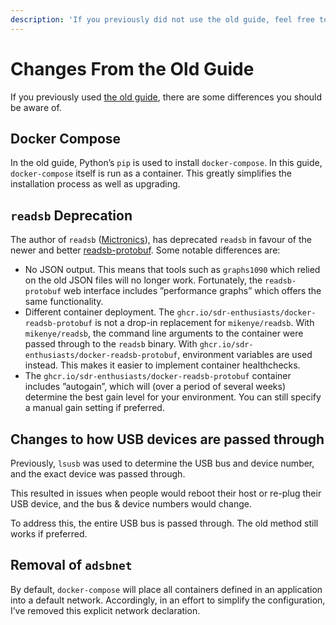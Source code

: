 ```yaml
---
description: 'If you previously did not use the old guide, feel free to skip this page.'
---
```


# Changes From the Old Guide

If you previously used [the old guide](https://github.com/mikenye/docker-readsb/wiki/Guide-to-ADS-B-Data-Receiving,-Decoding-and-Sharing,-Leveraging-RTLSDR-and-Docker), there are some differences you should be aware of.

## Docker Compose

In the old guide, Python’s `pip` is used to install `docker-compose`. In this guide, `docker-compose` itself is run as a container. This greatly simplifies the installation process as well as upgrading.

## `readsb` Deprecation

The author of `readsb` \([Mictronics](https://github.com/Mictronics)\), has deprecated `readsb` in favour of the newer and better [readsb-protobuf](https://github.com/Mictronics/readsb-protobuf). Some notable differences are:

* No JSON output. This means that tools such as `graphs1090` which relied on the old JSON files will no longer work. Fortunately, the `readsb-protobuf` web interface includes ”performance graphs” which offers the same functionality.
* Different container deployment. The `ghcr.io/sdr-enthusiasts/docker-readsb-protobuf` is not a drop-in replacement for `mikenye/readsb`. With `mikenye/readsb`, the command line arguments to the container were passed through to the `readsb` binary. With `ghcr.io/sdr-enthusiasts/docker-readsb-protobuf`, environment variables are used instead. This makes it easier to implement container healthchecks.
* The `ghcr.io/sdr-enthusiasts/docker-readsb-protobuf` container includes ”autogain”, which will \(over a period of several weeks\) determine the best gain level for your environment. You can still specify a manual gain setting if preferred.

## Changes to how USB devices are passed through

Previously, `lsusb` was used to determine the USB bus and device number, and the exact device was passed through.

This resulted in issues when people would reboot their host or re-plug their USB device, and the bus & device numbers would change.

To address this, the entire USB bus is passed through. The old method still works if preferred.

## Removal of `adsbnet`

By default, `docker-compose` will place all containers defined in an application into a default network. Accordingly, in an effort to simplify the configuration, I’ve removed this explicit network declaration.

